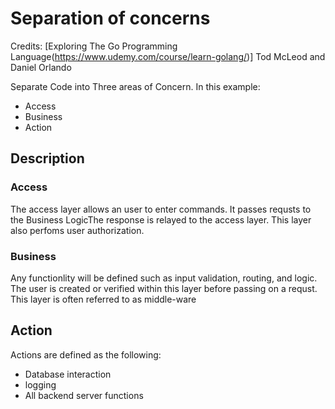 # Separation of concerns
Credits: [Exploring The Go Programming Language(https://www.udemy.com/course/learn-golang/)] Tod McLeod and Daniel Orlando



Separate Code into Three areas of Concern. In this example:

- Access
- Business
- Action

## Description

### Access

<p>
    The access layer allows an user to enter commands. It passes requsts to the Business LogicThe response is relayed to the access layer. This layer also perfoms user authorization. 
</p>

### Business 

<p>
Any functionlity will be defined such as input validation, routing, and logic. The user is created or verified within this layer before passing on a requst. 
This layer is often referred to as middle-ware
</p>


## Action
Actions are defined as the following:
- Database interaction
- logging
- All backend server functions
